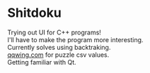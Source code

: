 # Shitdoku
Trying out UI for C++ programs!<br/>
I'll have to make the program more interesting.<br/>
Currently solves using backtraking.<br/>
<a href="https://qqwing.com/generate.html">qqwing.com</a> for puzzle csv values.<br/>
Getting familiar with Qt.
